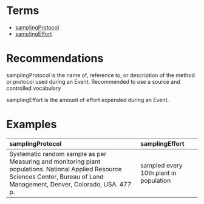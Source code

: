 # Terms #

  * [samplingProtocol](http://rs.tdwg.org/dwc/terms/samplingProtocol)
  * [samplingEffort](http://rs.tdwg.org/dwc/terms/samplingEffort)

# Recommendations #

samplingProtocol is the name of, reference to, or description of the method or protocol used during an Event. Recommended to use a source and controlled vocabulary

samplingEffort is the amount of effort expended during an Event.

# Examples #

| **samplingProtocol** | **samplingEffort** |
|:---------------------|:-------------------|
| Systematic random sample as per Measuring and monitoring plant populations. National Applied Resource Sciences Center, Bureau of Land Management, Denver, Colorado, USA. 477 p. | sampled every 10th plant in population |